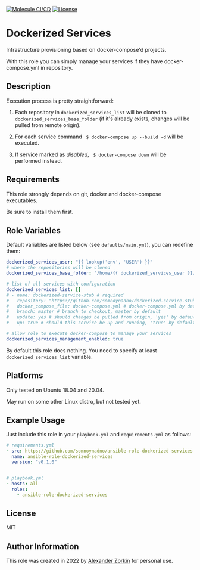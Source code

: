 [![Molecule CI/CD](https://github.com/somnoynadno/ansible-role-dockerized-services/actions/workflows/main.yml/badge.svg)](https://github.com/somnoynadno/ansible-role-dockerized-services/actions/workflows/main.yml)
[![License](https://img.shields.io/badge/License-MIT-blue.svg)](https://opensource.org/licenses/MIT)

Dockerized Services
===================

Infrastructure provisioning based on docker-compose'd projects.

With this role you can simply manage your services if they have docker-compose.yml in repository.

Description
-----------

Execution process is pretty straightforward:

1. Each repository in `dockerized_services_list` will be cloned to `dockerized_services_base_folder` (if it's already exists, changes will be pulled from remote origin).

2. For each service command ` $ docker-compose up --build -d` will be executed.

3. If service marked as *disabled*, ` $ docker-compose down` will be performed instead.

Requirements
------------

This role strongly depends on git, docker and docker-compose executables. 

Be sure to install them first. 

Role Variables
--------------

Default variables are listed below (see `defaults/main.yml`), you can redefine them:

```yaml
dockerized_services_user: "{{ lookup('env', 'USER') }}"
# where the repositories will be cloned
dockerized_services_base_folder: "/home/{{ dockerized_services_user }}/services"

# list of all services with configuration
dockerized_services_list: []
# - name: dockerized-service-stub # required
#   repository: "https://github.com/somnoynadno/dockerized-service-stub" # required
#   docker_compose_file: docker-compose.yml # docker-compose.yml by default
#   branch: master # branch to checkout, master by default
#   update: yes # should changes be pulled from origin, 'yes' by default
#   up: true # should this service be up and running, 'true' by default

# allow role to execute docker-compose to manage your services
dockerized_services_management_enabled: true
```

By default this role does nothing. You need to specify at least `dockerized_services_list` variable.

Platforms
---------

Only tested on Ubuntu 18.04 and 20.04.

May run on some other Linux distro, but not tested yet.


Example Usage
-------------

Just include this role in your `playbook.yml` and `requirements.yml` as follows:

```yaml
# requirements.yml
- src: https://github.com/somnoynadno/ansible-role-dockerized-services
  name: ansible-role-dockerized-services
  version: "v0.1.0"


# playbook.yml
- hosts: all
  roles:
    - ansible-role-dockerized-services

```

License
-------

MIT

Author Information
------------------

This role was created in 2022 by [Alexander Zorkin](https://github.com/somnoynadno) for personal use.
